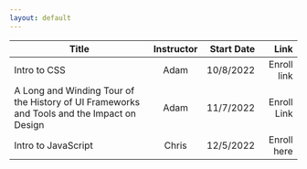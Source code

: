 ```yaml
---
layout: default
---
```


<!-- Having Difficulty editing Markdown tables? Checkout https://tableconvert.com/ -->


| Title        | Instructor | Start Date | Link|
|-------------------------|:-----------:|-----------:| ----------:|
| Intro to CSS |  Adam |        10/8/2022| Enroll link |
|A Long and Winding Tour of the History of UI Frameworks and Tools and the Impact on Design     |  Adam|          11/7/2022 | Enroll Link|
| Intro to JavaScript | Chris | 12/5/2022 | Enroll here |


